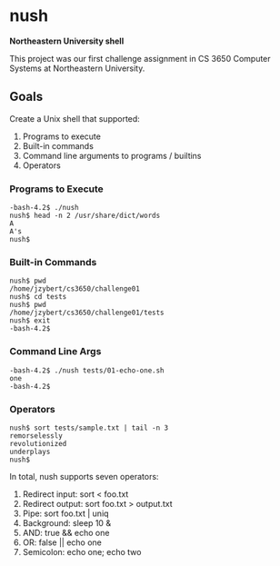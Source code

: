 # nush
**Northeastern University shell**

This project was our first challenge assignment in CS 3650 Computer Systems at Northeastern University. 

## Goals
Create a Unix shell that supported:
1. Programs to execute
2. Built-in commands
3. Command line arguments to programs / builtins
4. Operators

### Programs to Execute
```
-bash-4.2$ ./nush
nush$ head -n 2 /usr/share/dict/words
A
A's
nush$
```

### Built-in Commands
```
nush$ pwd
/home/jzybert/cs3650/challenge01
nush$ cd tests
nush$ pwd
/home/jzybert/cs3650/challenge01/tests
nush$ exit
-bash-4.2$
```

### Command Line Args
```
-bash-4.2$ ./nush tests/01-echo-one.sh
one
-bash-4.2$
```

### Operators
```
nush$ sort tests/sample.txt | tail -n 3
remorselessly
revolutionized
underplays
nush$
```

In total, nush supports seven operators:
1. Redirect input: sort < foo.txt
2. Redirect output: sort foo.txt > output.txt
3. Pipe: sort foo.txt | uniq
4. Background: sleep 10 &
5. AND: true && echo one
6. OR: false || echo one
7. Semicolon: echo one; echo two